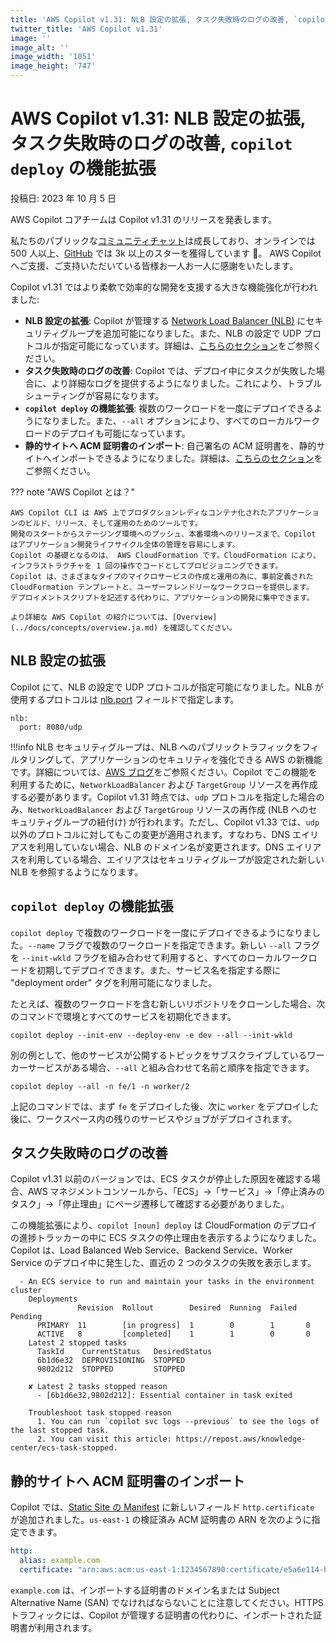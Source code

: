 ```yaml
---
title: 'AWS Copilot v1.31: NLB 設定の拡張, タスク失敗時のログの改善, `copilot deploy` の機能拡張'
twitter_title: 'AWS Copilot v1.31'
image: ''
image_alt: ''
image_width: '1051'
image_height: '747'
---
```


# AWS Copilot v1.31: NLB 設定の拡張, タスク失敗時のログの改善, `copilot deploy` の機能拡張

投稿日: 2023 年 10 月 5 日

AWS Copilot コアチームは Copilot v1.31 のリリースを発表します。

私たちのパブリックな[コミュニティチャット](https://app.gitter.im/#/room/#aws_copilot-cli:gitter.im)は成長しており、オンラインでは 500 人以上、[GitHub](http://github.com/aws/copilot-cli/) では 3k 以上のスターを獲得しています 🚀。
AWS Copilot へご支援、ご支持いただいている皆様お一人お一人に感謝をいたします。

Copilot v1.31 ではより柔軟で効率的な開発を支援する大きな機能強化が行われました:

- **NLB 設定の拡張**: Copilot が管理する [Network Load Balancer (NLB)](../docs/manifest/lb-web-service.ja.md#nlb) にセキュリティグループを追加可能になりました。また、NLB の設定で UDP プロトコルが指定可能になっています。詳細は、[こちらのセクション](#nlb-enhancements)をご参照ください。
- **タスク失敗時のログの改善**: Copilot では、デプロイ中にタスクが失敗した場合に、より詳細なログを提供するようになりました。これにより、トラブルシューティングが容易になります。
- **`copilot deploy` の機能拡張**: 複数のワークロードを一度にデプロイできるようになりました。また、`--all` オプションにより、すべてのローカルワークロードのデプロイも可能になっています。
- **静的サイトへ ACM 証明書のインポート**: 自己署名の ACM 証明書を、静的サイトへインポートできるようになりました。詳細は、[こちらのセクション](#importing-an-acm-certificate-for-your-static-site)をご参照ください。

??? note "AWS Copilot とは？"

    AWS Copilot CLI は AWS 上でプロダクションレディなコンテナ化されたアプリケーションのビルド、リリース、そして運用のためのツールです。
    開発のスタートからステージング環境へのプッシュ、本番環境へのリリースまで、Copilot はアプリケーション開発ライフサイクル全体の管理を容易にします。
    Copilot の基礎となるのは、 AWS CloudFormation です。CloudFormation により、インフラストラクチャを 1 回の操作でコードとしてプロビジョニングできます。
    Copilot は、さまざまなタイプのマイクロサービスの作成と運用の為に、事前定義された CloudFormation テンプレートと、ユーザーフレンドリーなワークフローを提供します。
    デプロイメントスクリプトを記述する代わりに、アプリケーションの開発に集中できます。

    より詳細な AWS Copilot の紹介については、[Overview](../docs/concepts/overview.ja.md) を確認してください。

<a id="nlb-enhancements"></a>

## NLB 設定の拡張
Copilot にて、NLB の設定で UDP プロトコルが指定可能になりました。NLB が使用するプロトコルは [nlb.port](https://aws.github.io/copilot-cli/docs/manifest/lb-web-service/#nlb-port) フィールドで指定します。
```
nlb:
  port: 8080/udp
```

!!!info
    NLB セキュリティグループは、NLB へのパブリックトラフィックをフィルタリングして、アプリケーションのセキュリティを強化できる AWS の新機能です。詳細については、[AWS ブログ](https://aws.amazon.com/blogs/containers/network-load-balancers-now-support-security-groups/)をご参照ください。Copilot でこの機能を利用するために、`NetworkLoadBalancer` および `TargetGroup` リソースを再作成する必要があります。Copilot v1.31 時点では、`udp` プロトコルを指定した場合のみ、`NetworkLoadBalancer` および `TargetGroup` リソースの再作成 (NLB へのセキュリティグループの紐付け) が行われます。ただし、Copilot v1.33 では、`udp` 以外のプロトコルに対してもこの変更が適用されます。すなわち、DNS エイリアスを利用していない場合、NLB のドメイン名が変更されます。DNS エイリアスを利用している場合、エイリアスはセキュリティグループが設定された新しい NLB を参照するようになります。

<a id="copilot-deploy-enhancements"></a>

## `copilot deploy` の機能拡張
`copilot deploy` で複数のワークロードを一度にデプロイできるようになりました。`--name` フラグで複数のワークロードを指定できます。新しい `--all` フラグを `--init-wkld` フラグを組み合わせて利用すると、すべてのローカルワークロードを初期してデプロイできます。また、サービス名を指定する際に "deployment order" タグを利用可能になりました。

たとえば、複数のワークロードを含む新しいリポジトリをクローンした場合、次のコマンドで環境とすべてのサービスを初期化できます。
```console
copilot deploy --init-env --deploy-env -e dev --all --init-wkld
```

別の例として、他のサービスが公開するトピックをサブスクライブしているワーカーサービスがある場合、`--all` と組み合わせて名前と順序を指定できます。
```console
copilot deploy --all -n fe/1 -n worker/2
```
上記のコマンドでは、まず `fe` をデプロイした後、次に `worker` をデプロイした後に、ワークスペース内の残りのサービスやジョブがデプロイされます。

<a id="better-task-failure-logs"></a>

## タスク失敗時のログの改善
Copilot v1.31 以前のバージョンでは、ECS タスクが停止した原因を確認する場合、AWS マネジメントコンソールから、「ECS」->「サービス」->「停止済みのタスク」->「停止理由」にページ遷移して確認する必要がありました。

この機能拡張により、`copilot [noun] deploy` は CloudFormation のデプロイの進捗トラッカーの中に ECS タスクの停止理由を表示するようになりました。Copilot は、Load Balanced Web Service、Backend Service、Worker Service のデプロイ中に発生した、直近の 2 つのタスクの失敗を表示します。

```console
  - An ECS service to run and maintain your tasks in the environment cluster
    Deployments                                                                                                              
               Revision  Rollout        Desired  Running  Failed  Pending                                                            
      PRIMARY  11        [in progress]  1        0        1       0                                                                  
      ACTIVE   8         [completed]    1        1        0       0                                                                  
    Latest 2 stopped tasks                                                                                                   
      TaskId    CurrentStatus   DesiredStatus                                                                                        
      6b1d6e32  DEPROVISIONING  STOPPED                                                                                              
      9802d212  STOPPED         STOPPED                                                                                              
                                                                                                                                     
    ✘ Latest 2 tasks stopped reason                                                                                 
      - [6b1d6e32,9802d212]: Essential container in task exited                                                                      
                                                                                                                                     
    Troubleshoot task stopped reason                                                                                         
      1. You can run `copilot svc logs --previous` to see the logs of the last stopped task.                                
      2. You can visit this article: https://repost.aws/knowledge-center/ecs-task-stopped.          
```

<a id="importing-an-acm-certificate-for-your-static-site"></a>

## 静的サイトへ ACM 証明書のインポート
Copilot では、[Static Site の Manifest](../docs/manifest/static-site.ja.md) に新しいフィールド `http.certificate` が追加されました。`us-east-1` の検証済み ACM 証明書の ARN を次のように指定できます。

```yaml
http:
  alias: example.com
  certificate: "arn:aws:acm:us-east-1:1234567890:certificate/e5a6e114-b022-45b1-9339-38fbfd6db3e2"
```

`example.com` は、インポートする証明書のドメイン名または Subject Alternative Name (SAN) でなければならないことに注意してください。HTTPS トラフィックには、Copilot が管理する証明書の代わりに、インポートされた証明書が利用されます。